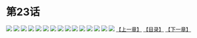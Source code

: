 # 第23话
![](https://s2.baozimh.com/scomic/yuekanshaonuyeqijun-chunquan/0/27-q3zt/1.jpg)
![](https://s2.baozimh.com/scomic/yuekanshaonuyeqijun-chunquan/0/27-q3zt/2.jpg)
![](https://s2.baozimh.com/scomic/yuekanshaonuyeqijun-chunquan/0/27-q3zt/3.jpg)
![](https://s2.baozimh.com/scomic/yuekanshaonuyeqijun-chunquan/0/27-q3zt/4.jpg)
![](https://s2.baozimh.com/scomic/yuekanshaonuyeqijun-chunquan/0/27-q3zt/5.jpg)
![](https://s2.baozimh.com/scomic/yuekanshaonuyeqijun-chunquan/0/27-q3zt/6.jpg)
![](https://s2.baozimh.com/scomic/yuekanshaonuyeqijun-chunquan/0/27-q3zt/7.jpg)
![](https://s2.baozimh.com/scomic/yuekanshaonuyeqijun-chunquan/0/27-q3zt/8.jpg)
![](https://s2.baozimh.com/scomic/yuekanshaonuyeqijun-chunquan/0/27-q3zt/9.jpg)
![](https://s2.baozimh.com/scomic/yuekanshaonuyeqijun-chunquan/0/27-q3zt/10.jpg)
![](https://s2.baozimh.com/scomic/yuekanshaonuyeqijun-chunquan/0/27-q3zt/11.jpg)
![](https://s2.baozimh.com/scomic/yuekanshaonuyeqijun-chunquan/0/27-q3zt/12.jpg)
![](https://s2.baozimh.com/scomic/yuekanshaonuyeqijun-chunquan/0/27-q3zt/13.jpg)
![](https://s2.baozimh.com/scomic/yuekanshaonuyeqijun-chunquan/0/27-q3zt/14.jpg)
![](https://s2.baozimh.com/scomic/yuekanshaonuyeqijun-chunquan/0/27-q3zt/15.jpg)
[【上一章】](./22.md)
[【目录】](./README.md)
[【下一章】](./24.md)
